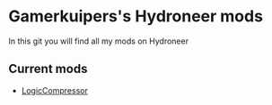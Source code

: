 # Gamerkuipers's Hydroneer mods
In this git you will find all my mods on Hydroneer

## Current mods

- [LogicCompressor](https://github.com/Gamerkuipers/Hydroneer-Modding/tree/main/LogicCompressor)